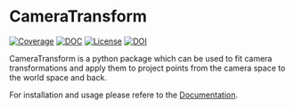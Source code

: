 # CameraTransform

[![Coverage](https://coveralls.io/repos/github/rgerum/cameratransform/badge.svg?branch=master)](https://coveralls.io/github/rgerum/cameratransform?branch=master)
[![DOC](https://readthedocs.org/projects/cameratransform/badge/)](https://cameratransform.readthedocs.io)
[![License](https://img.shields.io/badge/License-GPLv3-blue.svg)](http://www.gnu.org/licenses/gpl-3.0.html)
[![DOI](https://img.shields.io/badge/DOI-10.1016/j.softx.2019.100333-blue.svg)](https://doi.org/10.1016/j.softx.2019.100333)


CameraTransform is a python package which can be used to fit camera transformations and apply them to project points
from the camera space to the world space and back.

For installation and usage please refere to the [Documentation](http://cameratransform.readthedocs.org/).
